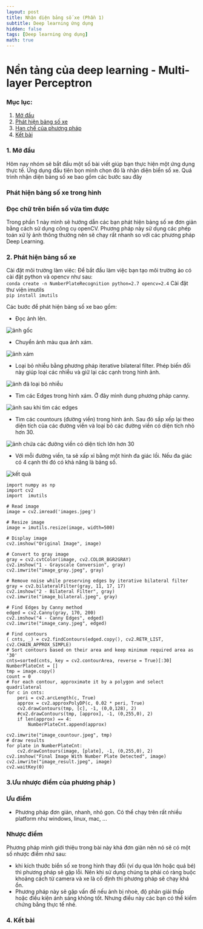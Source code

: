 ```yaml
---
layout: post
title: Nhận diện bảng số xe (Phần 1)
subtitle: Deep learning ứng dụng
hidden: false
tags: [Deep learning ứng dụng]
math: true
---
```


# Nền tảng của deep learning - Multi-layer Perceptron
### Mục lục:
1. [Mở đầu](#intro)
2. [Phát hiện bảng số xe](#method )
3. [Hạn chế của phương pháp ](#limitation)
4. [Kết bài](#conclusion)


### 1. Mở đầu <a name="intro"></a>
Hôm nay nhóm sẽ bắt đầu một số bài viết giúp bạn thực hiện một ứng dụng thực tế. Ứng dụng đầu tiên bọn mình chọn đó là nhận diện biển số xe. Quá trình nhận diện bảng số xe bao gồm các bước sau đây  
### Phát hiện bảng số xe trong hình  
### Đọc chữ trên biển số vừa tìm được  
Trong phần 1 này mình sẽ hướng dẫn các bạn phát hiện bảng số xe đơn giản bằng cách sử dụng công cụ openCV. Phương pháp này sử dụng các phép toán xử lý ảnh thông thường nên sẽ chạy rất nhanh so với các phương pháp Deep Learning.  

### 2. Phát hiện bảng số xe <a name="method"></a>
Cài đặt môi trường làm viêc: Để bắt đầu làm việc bạn tạo môi trường ảo có cài đặt python và opencv như sau:  
```conda create -n NumberPlateRecognition python=2.7 opencv=2.4```
Cài đặt thư viện imutils  
```pip install imutils```  

Các bước để phát hiện bảng số xe bao gồm:  
+ Đọc ảnh lên.  

![ảnh gốc]()

+ Chuyển ảnh màu qua ảnh xám.  

![ảnh xám]()
+ Loại bỏ nhiễu bằng phương pháp iterative bilateral filter. Phép biến đổi này giúp loại các nhiễu và giữ lại các cạnh trong hình ảnh.  


![ảnh đã loại bỏ nhiễu]()
+ Tìm các Edges trong hình xám. Ở đây mình dung phương pháp canny.  

![ảnh sau khi tìm các edges]()
+ Tìm các countours (đường viền) trong hình ảnh. Sau đó sắp xếp lại theo diện tích của các đường viền và loại bỏ các đường viền có diện tích nhỏ hơn 30.   

![ảnh chứa các đường viền có diện tích lớn hơn 30]()
+ Với mỗi đường viền, ta sẽ xấp xỉ bằng một hình đa giác lồi. Nếu đa giác có 4 cạnh thì đó có khả năng là bảng số.  

![kết quả]()

```
import numpy as np
import cv2
import  imutils

# Read image
image = cv2.imread('images.jpeg')

# Resize image 
image = imutils.resize(image, width=500)

# Display image
cv2.imshow("Original Image", image)

# Convert to gray image
gray = cv2.cvtColor(image, cv2.COLOR_BGR2GRAY)
cv2.imshow("1 - Grayscale Conversion", gray)
cv2.imwrite("image_gray.jpeg", gray)

# Remove noise while preserving edges by iterative bilateral filter
gray = cv2.bilateralFilter(gray, 11, 17, 17)
cv2.imshow("2 - Bilateral Filter", gray)
cv2.imwrite("image_bilateral.jpeg", gray)

# Find Edges by Canny method
edged = cv2.Canny(gray, 170, 200)
cv2.imshow("4 - Canny Edges", edged)
cv2.imwrite("image_cany.jpeg", edged)

# Find contours
( cnts, _) = cv2.findContours(edged.copy(), cv2.RETR_LIST, cv2.CHAIN_APPROX_SIMPLE)
# Sort contours based on their area and keep minimum required area as '30'
cnts=sorted(cnts, key = cv2.contourArea, reverse = True)[:30]
NumberPlateCnt = []
tmp = image.copy()
count = 0
# For each contour, approximate it by a polygon and select quadrilateral
for c in cnts:
    peri = cv2.arcLength(c, True)
    approx = cv2.approxPolyDP(c, 0.02 * peri, True)
    cv2.drawContours(tmp, [c], -1, (0,0,128), 2)
    #cv2.drawContours(tmp, [approx], -1, (0,255,0), 2)
    if len(approx) == 4:
        NumberPlateCnt.append(approx)

cv2.imwrite("image_countour.jpeg", tmp)
# draw results
for plate in NumberPlateCnt:
    cv2.drawContours(image, [plate], -1, (0,255,0), 2)
cv2.imshow("Final Image With Number Plate Detected", image)
cv2.imwrite("image_result.jpeg", image)
cv2.waitKey(0)
```
### 3.Ưu nhược điểm của phương pháp <a name="limitation"></a>)
### Ưu điểm
+ Phương pháp đơn giản, nhanh, nhỏ gọn. Có thể chạy trên rất nhiều platform như windows, linux, mac, ...
### Nhược điểm
Phương pháp mình giới thiệu trong bài này khá đơn giản nên nó sẽ có một số nhược điểm nhứ sau:
+ khi kích thước biển số xe trong hình thay đổi (ví dụ qua lớn hoặc quá bé) thì phương pháp sẽ gặp lỗi. Nên khi sử dụng chúng ta phải có ràng buộc khoảng cách từ camera và xe là cố định thì phương pháp sẽ chạy khá ổn.  
+ Phương pháp này sẽ gặp vấn đề nếu ảnh bị nhoè, độ phân giải thấp hoặc điều kiện ánh sáng không tốt. Nhưng điều này các bạn có thể kiểm chứng bằng thực tế nhé.  


### 4. Kết bài <a name="conclusion"></a>





